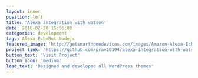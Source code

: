 ```yaml
---
layout: inner
position: left
title: 'Alexa integration with watson'
date: 2016-02-20 15:56:00
categories: development
tags: Alexa EchoBot Nodejs
featured_image: 'http://getsmarthomedevices.com/images/Amazon-Alexa-Echo-Spot-Product.jpg'
project_link: 'https://github.com/prav10194/alexa-integration-with-watson'
button_text: 'Visit Project'
button_icon: 'medium'
lead_text: 'Designed and developed all WordPress themes'
---
```

